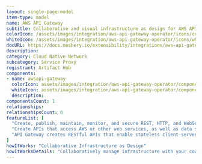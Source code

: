 ```yaml
---
layout: single-page-model
item-type: model
name: AWS API Gateway
subtitle: Collaborative and visual infrastructure as design for AWS API Gateway
colorIcon: /assets/images/integration/aws-api-gateway-operator/icons/color/aws-api-gateway-operator-color.svg
whiteIcon: /assets/images/integration/aws-api-gateway-operator/icons/white/aws-api-gateway-operator-white.svg
docURL: https://docs.meshery.io/extensibility/integrations/aws-api-gateway-operator
description: 
category: Cloud Native Network
subcategory: Service Proxy
registrant: Artifact Hub
components: 
- name: awsapi-gateway
  colorIcon: assets/images/integration/aws-api-gateway-operator/components/awsapi-gateway/icons/color/awsapi-gateway-color.svg
  whiteIcon: assets/images/integration/aws-api-gateway-operator/components/awsapi-gateway/icons/white/awsapi-gateway-white.svg
  description: 
componentsCount: 1
relationships: 
relationshipsCount: 0
featureList: [
  "Create, publish, maintain, monitor, and secure REST, HTTP, and WebSocket APIs at any scale.",
  "Create APIs that access AWS or other web services, as well as data stored in the AWS Cloud.",
  "API Gateway creates RESTful APIs that enable stateless client-server communication."
]
howItWorks: "Collaborative Infrastructure as Design"
howItWorksDetails: "Collaboratively manage infrastructure with your coworkers synchronously sharing the same designs."
---
```

